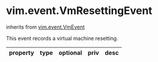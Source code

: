 vim.event.VmResettingEvent
==========================
inherits from [vim.event.VmEvent](docs/vim.event.VmEvent.md)


This event records a virtual machine resetting.

| property | type | optional | priv | desc |
|:---------|:-----|:---------|:-----|:-----|


